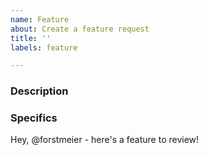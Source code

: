 ```yaml
---
name: Feature
about: Create a feature request
title: ''
labels: feature

---
```


### Description

<!-- Write a few sentences for context for new proposed behavior and benefits -->

### Specifics

<!-- Provide bullet points details with code changes and work proposal -->

Hey, @forstmeier - here's a feature to review!  